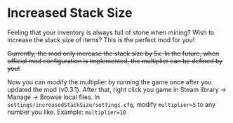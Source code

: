 # Increased Stack Size

Feeling that your inventory is always full of stone when mining?
Wish to increase the stack size of items?
This is the perfect mod for you!

~~Currently, the mod only increase the stack size by 5x.
In the future, when official mod configuration is implemented, the multiplier can be defined by you!~~

Now you can modify the multiplier by running the game once after you updated the mod (v0.3.1).
After that, right click you game in Steam library &rarr; Manage &rarr; Browse local files.
In `settings/increasedStackSize/settings.cfg`, modify `multiplier=5` to any number you like.
Example: `multiplier=10` 